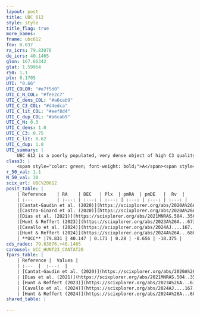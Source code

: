 ```yaml
---
layout: post
title: UBC 612
style: style
title_flag: true
more_names: 
fname: ubc612
fov: 0.037
ra_icrs: 79.83076
de_icrs: 40.1465
glon: 167.66342
glat: 1.59964
r50: 1.1
plx: 0.1705
UTI: "0.66"
UTI_COLOR: "#e7f5d0"
UTI_C_N_COL: "#fee2c7"
UTI_C_dens_COL: "#a6cab9"
UTI_C_C3_COL: "#d4edca"
UTI_C_lit_COL: "#eef8d4"
UTI_C_dup_COL: "#a6cab9"
UTI_C_N: 0.3
UTI_C_dens: 1.0
UTI_C_C3: 0.75
UTI_C_lit: 0.62
UTI_C_dup: 1.0
UTI_summary: |
    UBC 612 is a poorly populated, very dense object of high C3 quality. It is moderately studied in the literature.
class3: |
    <span style="color: green; font-weight: bold;">A</span><span style="color: #FFC300; font-weight: bold;">B</span>
r_50_val: 1.1
N_50_val: 30
scix_url: UBC%20612
posit_table: |
    | Reference    | RA    | DEC   | Plx  | pmRA  | pmDE   |  Rv  |
    | :---         | :---: | :---: | :---: | :---: | :---: | :---: |
    |[Cantat-Gaudin et al. (2020)](https://scixplorer.org/abs/2020A%26A...640A...1C) | 79.833 | 40.14 | 0.133 | 0.335 | -0.685 | -- |
    |[Castro-Ginard et al. (2020)](https://scixplorer.org/abs/2020A%26A...635A..45C) | 79.84 | 40.134 | 0.132 | 0.339 | -0.667 | -- |
    |[Dias et al. (2021)](https://scixplorer.org/abs/2021MNRAS.504..356D) | 79.839 | 40.134 | 0.132 | 0.391 | -0.669 | -- |
    |[Hunt & Reffert (2023)](https://scixplorer.org/abs/2023A%26A...673A.114H) | 79.826 | 40.141 | 0.173 | 0.311 | -0.644 | -18.376 |
    |[Cavallo et al. (2024)](https://scixplorer.org/abs/2024AJ....167...12C) | 79.817 | 40.158 | 0.179 | -- | -- | -- |
    |[Hunt & Reffert (2024)](https://scixplorer.org/abs/2024A%26A...686A..42H) | 79.826 | 40.141 | 0.173 | 0.311 | -0.644 | -18.376 |
    | **UCC** |79.831 | 40.147 | 0.171 | 0.28 | -0.656 | -18.375 | 
cds_radec: 79.83076,+40.1465
carousel: UCC_HUNT23_CANTAT20
fpars_table: |
    | Reference |  Values |
    | :---  |  :---:  |
    | [Cantat-Gaudin et al. (2020)](https://scixplorer.org/abs/2020A%26A...640A...1C) | `AVNN=1.51, DMNN=13.74, AgeNN=7.21` |
    | [Dias et al. (2021)](https://scixplorer.org/abs/2021MNRAS.504..356D) | `Av=1.973, Dist=5625, logage=7.067, [Fe/H]=-0.282` |
    | [Hunt & Reffert (2023)](https://scixplorer.org/abs/2023A%26A...673A.114H) | `AV50=1.595, diffAV50=0.812, MOD50=13.39, logAge50=7.646` |
    | [Cavallo et al. (2024)](https://scixplorer.org/abs/2024AJ....167...12C) | `AV50=1.79, dMod50=13.01, logAge50=7.32, [Fe/H]50=-0.14` |
    | [Hunt & Reffert (2024)](https://scixplorer.org/abs/2024A%26A...686A..42H) | `MassJ=406.090` |
shared_table: |
    
---
```

